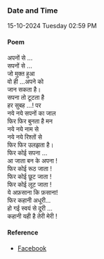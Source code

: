 ### Date and Time

15-10-2024 Tuesday 02:59 PM

#### Poem

अपनों से ...  <br />
सपनों से ... <br />
जो मुक्त हुआ  <br />
वो ही ...अपने को  <br />
जान सकता है। <br />
सपना तो टूटता  है  <br />
हर सुबह ...! पर  <br />
नये नये सपनों का जाल  <br />
फिर फिर बुनता है मन  <br />
नये नये नाम से  <br />
नये नये रिश्तों से  <br />
फिर फिर उलझता है।  <br />
फिर कोई सपना ... <br />
आ जाता बन के अपना ! <br />
फिर कोई रूठ जाता ! <br />
फिर कोई छूट जाता ! <br />
फिर कोई लूट जाता ! <br />
ये अफ़साना कि फ़साना!  <br />
फिर कहानी अधूरी...  <br />
हो गई स्वयं से दूरी ...  <br />
कहानी यही है तेरी मेरी !

#### Reference

* [Facebook](https://www.facebook.com/share/v/sFWhHN5eoCw3TnDb/)
